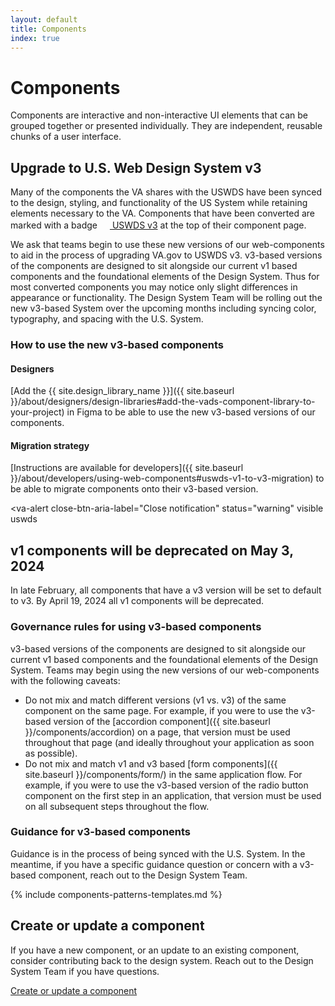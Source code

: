 ```yaml
---
layout: default
title: Components
index: true
---
```


# Components

<div class="va-introtext" markdown="1">
  Components are interactive and non-interactive UI elements that can be grouped together or presented individually. They are independent, reusable chunks of a user interface.
</div>

## Upgrade to U.S. Web Design System v3

Many of the components the VA shares with the USWDS have been synced to the design, styling, and functionality of the US System while retaining elements necessary to the VA. Components that have been converted are marked with a badge <a class="site-component-badge-link site-component-badge-link--uswds" href="{{ site.uswds_link }}"><img src="{{ site.baseurl }}/assets/img/uswds-logo.svg" class="site-component-badge-link__img" width="16px" height="16px" /> USWDS v3</a> at the top of their component page.

We ask that teams begin to use these new versions of our web-components to aid in the process of upgrading VA.gov to USWDS v3. v3-based versions of the components are designed to sit alongside our current v1 based components and the foundational elements of the Design System. Thus for most converted components you may notice only slight differences in appearance or functionality. The Design System Team will be rolling out the new v3-based System over the upcoming months including syncing color, typography, and spacing with the U.S. System.

### How to use the new v3-based components

#### Designers

[Add the {{ site.design_library_name }}]({{ site.baseurl }}/about/designers/design-libraries#add-the-vads-component-library-to-your-project) in Figma to be able to use the new v3-based versions of our components.
 
#### Migration strategy

[Instructions are available for developers]({{ site.baseurl }}/about/developers/using-web-components#uswds-v1-to-v3-migration) to be able to migrate components onto their v3-based version.

<va-alert
  close-btn-aria-label="Close notification"
  status="warning"
  visible
  uswds
>
  <h2 slot="headline">
    v1 components will be deprecated on May 3, 2024
  </h2>
  <div>
    <p className="vads-u-margin-y--0">
      In late February, all components that have a v3 version will be set to default to v3. By April 19, 2024 all v1 components will be deprecated.
    </p>
  </div>
</va-alert>

### Governance rules for using v3-based components

v3-based versions of the components are designed to sit alongside our current v1 based components and the foundational elements of the Design System. Teams may begin using the new versions of our web-components with the following caveats:

* Do not mix and match different versions (v1 vs. v3) of the same component on the same page. For example, if you were to use the v3-based version of the [accordion component]({{ site.baseurl }}/components/accordion) on a page, that version must be used throughout that page (and ideally throughout your application as soon as possible).
* Do not mix and match v1 and v3 based [form components]({{ site.baseurl }}/components/form/) in the same application flow. For example, if you were to use the v3-based version of the radio button component on the first step in an application, that version must be used on all subsequent steps throughout the flow.

### Guidance for v3-based components

Guidance is in the process of being synced with the U.S. System. In the meantime, if you have a specific guidance question or concern with a v3-based component, reach out to the Design System Team.

{% include components-patterns-templates.md %}

## Create or update a component

If you have a new component, or an update to an existing component, consider contributing back to the design system. Reach out to the Design System Team if you have questions.

<a class="vads-c-action-link--blue" href="{{ site.baseurl }}/about/contributing-to-the-design-system">Create or update a component</a>
